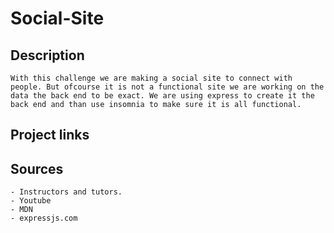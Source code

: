 # Social-Site

## Description 
    With this challenge we are making a social site to connect with people. But ofcourse it is not a functional site we are working on the data the back end to be exact. We are using express to create it the back end and than use insomnia to make sure it is all functional.



## Project links





## Sources 
    - Instructors and tutors.
    - Youtube
    - MDN
    - expressjs.com